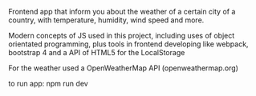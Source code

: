 Frontend app that inform you about the weather of a certain city of a country, with temperature, humidity, wind speed and more.

Modern concepts of JS used in this project, including uses of object orientated programming, plus tools in frontend developing like webpack, bootstrap 4 and a API of HTML5 for the LocalStorage

For the weather used a OpenWeatherMap API (openweathermap.org)

to run app: npm run dev
